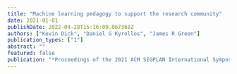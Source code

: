 ```yaml
---
title: "Machine learning pedagogy to support the research community"
date: 2021-01-01
publishDate: 2022-04-28T15:16:09.067368Z
authors: ["Kevin Dick", "Daniel G Kyrollos", "James R Green"]
publication_types: ["1"]
abstract: ""
featured: false
publication: "*Proceedings of the 2021 ACM SIGPLAN International Symposium on SPLASH-E*"
---
```


